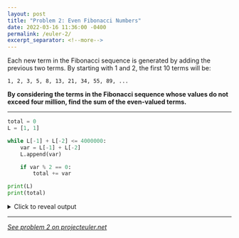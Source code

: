 ```yaml
---
layout: post
title: "Problem 2: Even Fibonacci Numbers"
date: 2022-03-16 11:36:00 -0400
permalink: /euler-2/
excerpt_separator: <!--more-->
---
```

Each new term in the Fibonacci sequence is generated by adding the previous two terms. By starting with 1 and 2, the first 10 terms will be:

```
1, 2, 3, 5, 8, 13, 21, 34, 55, 89, ...
```

**By considering the terms in the Fibonacci sequence whose values do not exceed four million, find the sum of the even-valued terms.**
<!--more-->

***

```py
total = 0
L = [1, 1]

while L[-1] + L[-2] <= 4000000:
    var = L[-1] + L[-2]
    L.append(var)

    if var % 2 == 0:
        total += var

print(L)
print(total)
```

<details> 
<summary>Click to reveal output</summary>
{% highlight py%}
[1, 1, 2, 3, 5, 8, 13, 21, 34, 55, 89, 144, 233, 377, 610, 987, 1597, 2584, 4181, 6765, 10946, 17711, 28657, 46368, 75025, 121393, 196418, 317811, 514229, 832040, 1346269, 2178309, 3524578]
4613732
{% endhighlight %}
</details>

***

*[See problem 2 on projecteuler.net](https://projecteuler.net/problem=2)*